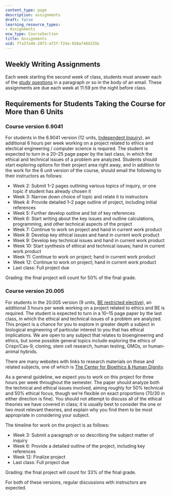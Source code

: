 ```yaml
---
content_type: page
description: assignments
draft: false
learning_resource_types:
- Assignments
ocw_type: CourseSection
title: Assignments
uid: ffa37a46-20f2-af2f-f24a-658af48d155b
---
```

## Weekly Writing Assignments

Each week starting the second week of class, students must answer each of the [study questions](https://ocw.mit.edu/courses/10-01-ethics-for-engineers-spring-2020/pages/calendar) in a paragraph or so in the body of an email. These assignments are due each week at 11:59 pm the night before class.

## Requirements for Students Taking the Course for More than 6 Units

### Course version 6.9041

For students in the 6.9041 version (12 units, [Independent Inquiry](http://catalog.mit.edu/degree-charts/electrical-engineering-computer-science-course-6-2/)), an additional 6 hours per week working on a project related to ethics and electical engineering / computer science is required. The student is expected to turn in a 20–25 page paper by the last class, in which the ethical and technical issues of a problem are analyzed. Students should start exploring options for their project area right away, and in addition to the work for the 6 unit version of the course, should email the following to their instructors as follows:

- Week 2: Submit 1–2 pages outlining various topics of inquiry, or one topic if student has already chosen it
- Week 3: Narrow down choice of topic and relate it to instructors
- Week 4: Provide detailed 1–2 page outline of project, including initial references
- Week 5: Further develop outline and list of key references
- Week 6: Start writing about the key issues and outline calculations, programming, and other technical aspects of the project
- Week 7: Continue to work on project and hand in current work product
- Week 8: Develop key ethical issues and hand in current work product
- Week 9: Develop key technical issues and hand in current work product
- Week 10: Start synthesis of ethical and technical issues; hand in current work product
- Week 11: Continue to work on project; hand in current work product
- Week 12: Continue to work on project; hand in current work product
- Last class: Full project due

Grading: the final project will count for 50% of the final grade.

### Course version 20.005

For students in the 20.005 version (9 units, [BE restricted elective](http://catalog.mit.edu/schools/engineering/biological-engineering/#undergraduatetext)), an additional 3 hours per week working on a project related to ethics and BE is required. The student is expected to turn in a 10–15 page paper by the last class, in which the ethical and technical issues of a problem are analyzed. This project is a chance for you to explore in greater depth a subject in biological engineering of particular interest to you that has ethical implications. We are open to any subject that relates to bioengineering and ethics, but some possible general topics include exploring the ethics of Crispr/Cas-9, cloning, stem cell research, human testing, GMOs, or human-animal hybrids.

There are many websites with links to research materials on these and related subjects, one of which is [The Center for Bioethics & Human Dignity](https://cbhd.org/category/issues/biotechnology).

As a general guideline, we expect you to work on this project for three hours per week throughout the semester. The paper should analyze both the technical and ethical issues involved, aiming roughly for 50% technical and 50% ethical focus, though we’re flexible on exact proportions (70/30 in either direction is fine). You should not attempt to discuss all of the ethical theories we have covered in class; it is usually best to consider the one or two most relevant theories, and explain why you find them to be most appropriate in considering your subject.

The timeline for work on the project is as follows:

- Week 3: Submit a paragraph or so describing the subject matter of inquiry
- Week 6: Provide a detailed outline of the project, including key references
- Week 12: Finalize project
- Last class: Full project due

Grading: the final project will count for 33% of the final grade.

For both of these versions, regular discussions with instructors are expected.